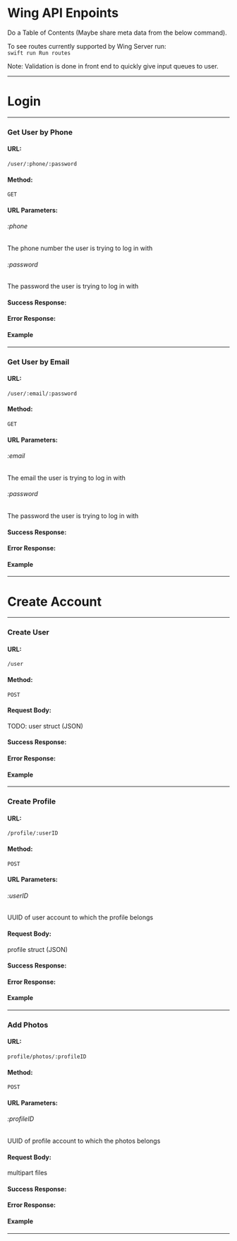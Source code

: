 # Wing API Enpoints 

Do a Table of Contents (Maybe share meta data from the below command).   

To see routes currently supported by Wing Server run:      
`swift run Run routes`     

Note: Validation is done in front end to quickly give input queues to user.   

---

# Login

---

### Get User by Phone

#### URL:
`/user/:phone/:password`

#### Method:
`GET`

#### URL Parameters:
###### :phone   
The phone number the user is trying to log in with  

###### :password     
The password the user is trying to log in with

#### Success Response:

#### Error Response: 

#### Example

---

### Get User by Email

#### URL:
`/user/:email/:password`

#### Method:
`GET`

#### URL Parameters:
###### :email
The email the user is trying to log in with  

###### :password     
The password the user is trying to log in with

#### Success Response:

#### Error Response: 

#### Example

---

# Create Account

---

### Create User

#### URL:   
`/user`

#### Method:
`POST` 

#### Request Body:    
TODO: user struct (JSON) 

#### Success Response:

#### Error Response: 

#### Example    

---

### Create Profile

#### URL:  
`/profile/:userID`

#### Method:
`POST`

#### URL Parameters: 
###### :userID
UUID of user account to which the profile belongs

#### Request Body:   
profile struct (JSON)

#### Success Response:

#### Error Response: 

#### Example  

---

### Add Photos

#### URL:  
`profile/photos/:profileID`

#### Method: 
`POST`

#### URL Parameters:  
###### :profileID
UUID of profile account to which the photos belongs

#### Request Body:  
multipart files

#### Success Response:

#### Error Response: 

#### Example

---


